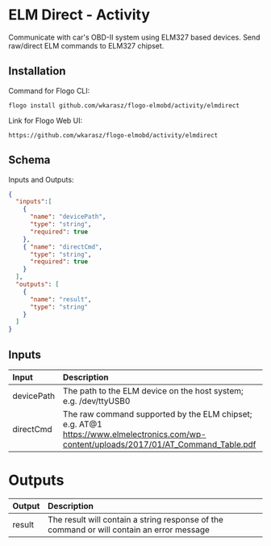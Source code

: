 # 	ELM Direct - Activity

Communicate with car's OBD-II system using ELM327 based devices.
Send raw/direct ELM commands to ELM327 chipset.

## Installation
Command for Flogo CLI:
```console
flogo install github.com/wkarasz/flogo-elmobd/activity/elmdirect
```

Link for Flogo Web UI:
```console
https://github.com/wkarasz/flogo-elmobd/activity/elmdirect
```

## Schema
Inputs and Outputs:
```json
{
  "inputs":[
    {
      "name": "devicePath",
      "type": "string",
      "required": true
    },
    { "name": "directCmd",
      "type": "string",
      "required": true
    }
  ],
  "outputs": [
    {
      "name": "result",
      "type": "string"
    }
  ]
}
```
## Inputs
| Input            | Description    |
|:-----------------|:---------------|
| devicePath       | The path to the ELM device on the host system; e.g. /dev/ttyUSB0 |
| directCmd        | The raw command supported by the ELM chipset; e.g. AT@1<br>https://www.elmelectronics.com/wp-content/uploads/2017/01/AT_Command_Table.pdf|

# Outputs
| Output           | Description    |
|:-----------------|:---------------|
| result           | The result will contain a string response of the command or will contain an error message |

